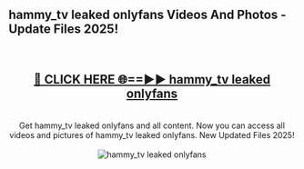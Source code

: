 <h2>hammy_tv leaked onlyfans Videos And Photos - Update Files 2025!</h2>
<br>
<div align="center">
<h2><a href="https://linkcuts.com/hfmhzwbr" rel="nofollow">🔴 CLICK HERE 🌐==►► hammy_tv leaked onlyfans</a></h2>
<br>
Get hammy_tv leaked onlyfans and all content. Now you can access all videos and pictures of hammy_tv leaked onlyfans. New Updated Files 2025!
<br>
<br>
<a href="https://linkcuts.com/hfmhzwbr" rel="nofollow" data-target="animated-image.originalLink"><img src="https://i.ibb.co.com/WyWwxjT/player-gif2.gif" alt="hammy_tv leaked onlyfans" style="max-width: 100%; display: inline-block;" data-target="animated-image.originalImage"></a>
</div>
<br>